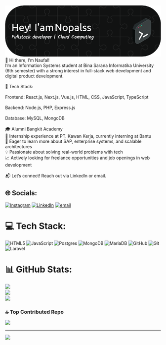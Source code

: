 ![Nopal](./img/header.png)
👋 Hi there, I’m Naufal!<br>I’m an Information Systems student at Bina Sarana Informatika University (6th semester) with a strong interest in full-stack web development and digital product development.<br><br>🔧 Tech Stack:<br><br>Frontend: React.js, Next.js, Vue.js, HTML, CSS, JavaScript, TypeScript<br><br>Backend: Node.js, PHP, Express.js<br><br>Database: MySQL, MongoDB<br><br>🎓 Alumni Bangkit Academy<br>💼 Internship experience at PT. Kawan Kerja, currently interning at Bantu<br>🌱 Eager to learn more about SAP, enterprise systems, and scalable architectures<br>💡 Passionate about solving real-world problems with tech<br>📈 Actively looking for freelance opportunities and job openings in web development<br><br>📬 Let’s connect! Reach out via LinkedIn or email.


## 🌐 Socials:
[![Instagram](https://img.shields.io/badge/Instagram-%23E4405F.svg?logo=Instagram&logoColor=white)](https://instagram.com/n0pal_06) [![LinkedIn](https://img.shields.io/badge/LinkedIn-%230077B5.svg?logo=linkedin&logoColor=white)](https://www.linkedin.com/in/muhammadnaufalsaputra/) [![email](https://img.shields.io/badge/Email-D14836?logo=gmail&logoColor=white)](mailto:muhammadnaufalsaputra06@gmail.com) 

# 💻 Tech Stack:
![HTML5](https://img.shields.io/badge/html5-%23E34F26.svg?style=plastic&logo=html5&logoColor=white) ![JavaScript](https://img.shields.io/badge/javascript-%23323330.svg?style=plastic&logo=javascript&logoColor=%23F7DF1E) ![Postgres](https://img.shields.io/badge/postgres-%23316192.svg?style=plastic&logo=postgresql&logoColor=white) ![MongoDB](https://img.shields.io/badge/MongoDB-%234ea94b.svg?style=plastic&logo=mongodb&logoColor=white) ![MariaDB](https://img.shields.io/badge/MariaDB-003545?style=plastic&logo=mariadb&logoColor=white) ![GitHub](https://img.shields.io/badge/github-%23121011.svg?style=plastic&logo=github&logoColor=white) ![Git](https://img.shields.io/badge/git-%23F05033.svg?style=plastic&logo=git&logoColor=white) ![Laravel](https://img.shields.io/badge/laravel-%23FF2D20.svg?style=plastic&logo=laravel&logoColor=white)
# 📊 GitHub Stats:
![](https://github-readme-stats.vercel.app/api?username=Nopalss&theme=tokyonight&hide_border=false&include_all_commits=true&count_private=true)<br/>
![](https://nirzak-streak-stats.vercel.app/?user=Nopalss&theme=tokyonight&hide_border=false)<br/>
![](https://github-readme-stats.vercel.app/api/top-langs/?username=Nopalss&theme=tokyonight&hide_border=false&include_all_commits=true&count_private=true&layout=compact)

### 🔝 Top Contributed Repo
![](https://github-contributor-stats.vercel.app/api?username=Nopalss&limit=5&theme=dark&combine_all_yearly_contributions=true)

---
[![](https://visitcount.itsvg.in/api?id=Nopalss&icon=0&color=0)](https://visitcount.itsvg.in)

<!-- Proudly created with GPRM ( https://gprm.itsvg.in ) -->

